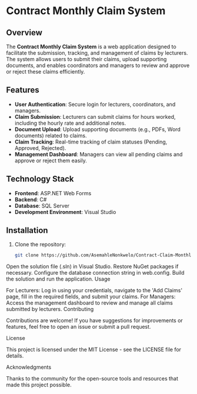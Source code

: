 # Contract Monthly Claim System

## Overview
The **Contract Monthly Claim System** is a web application designed to facilitate the submission, tracking, and management of claims by lecturers. The system allows users to submit their claims, upload supporting documents, and enables coordinators and managers to review and approve or reject these claims efficiently.

## Features
- **User Authentication**: Secure login for lecturers, coordinators, and managers.
- **Claim Submission**: Lecturers can submit claims for hours worked, including the hourly rate and additional notes.
- **Document Upload**: Upload supporting documents (e.g., PDFs, Word documents) related to claims.
- **Claim Tracking**: Real-time tracking of claim statuses (Pending, Approved, Rejected).
- **Management Dashboard**: Managers can view all pending claims and approve or reject them easily.

## Technology Stack
- **Frontend**: ASP.NET Web Forms
- **Backend**: C#
- **Database**: SQL Server
- **Development Environment**: Visual Studio

## Installation
1. Clone the repository:
   ```bash
   git clone https://github.com/AsemahleNonkwelo/Contract-Claim-Monthly-System/new/main?filename=README.md)
   
Open the solution file (.sln) in Visual Studio.
Restore NuGet packages if necessary.
Configure the database connection string in web.config.
Build the solution and run the application.
Usage

For Lecturers: Log in using your credentials, navigate to the 'Add Claims' page, fill in the required fields, and submit your claims.
For Managers: Access the management dashboard to review and manage all claims submitted by lecturers.
Contributing

Contributions are welcome! If you have suggestions for improvements or features, feel free to open an issue or submit a pull request.

License

This project is licensed under the MIT License - see the LICENSE file for details.

Acknowledgments

Thanks to the community for the open-source tools and resources that made this project possible.
